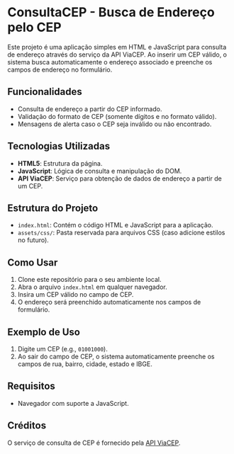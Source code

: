 # ConsultaCEP - Busca de Endereço pelo CEP

Este projeto é uma aplicação simples em HTML e JavaScript para consulta de endereço através do serviço da API ViaCEP. Ao inserir um CEP válido, o sistema busca automaticamente o endereço associado e preenche os campos de endereço no formulário.

## Funcionalidades

- Consulta de endereço a partir do CEP informado.
- Validação do formato de CEP (somente dígitos e no formato válido).
- Mensagens de alerta caso o CEP seja inválido ou não encontrado.

## Tecnologias Utilizadas

- **HTML5**: Estrutura da página.
- **JavaScript**: Lógica de consulta e manipulação do DOM.
- **API ViaCEP**: Serviço para obtenção de dados de endereço a partir de um CEP.

## Estrutura do Projeto

- `index.html`: Contém o código HTML e JavaScript para a aplicação.
- `assets/css/`: Pasta reservada para arquivos CSS (caso adicione estilos no futuro).

## Como Usar

1. Clone este repositório para o seu ambiente local.
2. Abra o arquivo `index.html` em qualquer navegador.
3. Insira um CEP válido no campo de CEP.
4. O endereço será preenchido automaticamente nos campos de formulário.

## Exemplo de Uso

1. Digite um CEP (e.g., `01001000`).
2. Ao sair do campo de CEP, o sistema automaticamente preenche os campos de rua, bairro, cidade, estado e IBGE.

## Requisitos

- Navegador com suporte a JavaScript.

## Créditos

O serviço de consulta de CEP é fornecido pela [API ViaCEP](https://viacep.com.br/).

